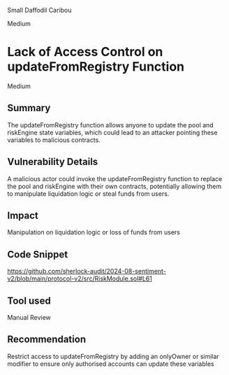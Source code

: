 Small Daffodil Caribou

Medium

# Lack of Access Control on updateFromRegistry Function

Medium 

## Summary
The updateFromRegistry function allows anyone to update the pool and riskEngine state variables, which could lead to an attacker pointing these variables to malicious contracts.

## Vulnerability Details 
A malicious actor could invoke the updateFromRegistry function to replace the pool and riskEngine with their own contracts, potentially allowing them to manipulate liquidation logic or steal funds from users.

## Impact
Manipulation on liquidation logic or loss of funds from users

## Code Snippet

https://github.com/sherlock-audit/2024-08-sentiment-v2/blob/main/protocol-v2/src/RiskModule.sol#L61

## Tool used
Manual Review

## Recommendation
Restrict access to updateFromRegistry by adding an onlyOwner or similar modifier to ensure only authorised accounts can update these variables